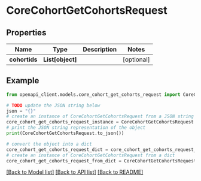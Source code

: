 # CoreCohortGetCohortsRequest


## Properties

Name | Type | Description | Notes
------------ | ------------- | ------------- | -------------
**cohortids** | **List[object]** |  | [optional] 

## Example

```python
from openapi_client.models.core_cohort_get_cohorts_request import CoreCohortGetCohortsRequest

# TODO update the JSON string below
json = "{}"
# create an instance of CoreCohortGetCohortsRequest from a JSON string
core_cohort_get_cohorts_request_instance = CoreCohortGetCohortsRequest.from_json(json)
# print the JSON string representation of the object
print(CoreCohortGetCohortsRequest.to_json())

# convert the object into a dict
core_cohort_get_cohorts_request_dict = core_cohort_get_cohorts_request_instance.to_dict()
# create an instance of CoreCohortGetCohortsRequest from a dict
core_cohort_get_cohorts_request_from_dict = CoreCohortGetCohortsRequest.from_dict(core_cohort_get_cohorts_request_dict)
```
[[Back to Model list]](../README.md#documentation-for-models) [[Back to API list]](../README.md#documentation-for-api-endpoints) [[Back to README]](../README.md)


